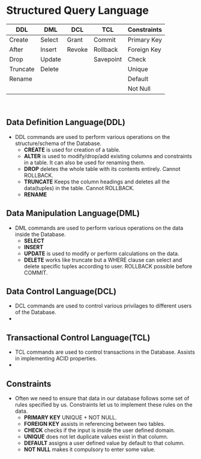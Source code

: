 # Structured Query Language

| DDL         | DML         | DCL         | TCL         | Constraints |
| ----------- | ----------- | ----------- | ----------- | ----------- |
| Create      | Select      | Grant       |Commit       | Primary Key |
| After       | Insert      | Revoke      |Rollback     | Foreign Key |
| Drop        | Update      |             |Savepoint    | Check       |
| Truncate    | Delete      |             |             | Unique      |
| Rename      |             |             |             | Default     |
|             |             |             |             | Not Null    |


<br>

## Data Definition Language(DDL)

* DDL commands are used to perform various operations on the structure/schema of the Database.
  *  <b>CREATE</b> is used for creation of a table.
  *  <b>ALTER</b> is used to modify/drop/add existing columns and constraints in a table. It can also be used for renaming them.
  *  <b>DROP</b> deletes the whole table with its contents entirely. Cannot ROLLBACK.
  *  <b>TRUNCATE</b> Keeps the column headings and deletes all the data(tuples) in the table. Cannot ROLLBACK.
  *  <b>RENAME</b>


## Data Manipulation Language(DML)

* DML commands are used to perform various operations on the data inside the Database.
  *  <b>SELECT</b> 
  *  <b>INSERT</b> 
  *  <b>UPDATE</b> is used to modify or perform calculations on the data.
  *  <b>DELETE</b> works like truncate but a WHERE clause can select and delete specific tuples according to user. ROLLBACK possible before COMMIT.


## Data Control Language(DCL)

* DCL commands are used to control various privilages to different users of the Database.
*  


## Transactional Control Language(TCL)

* TCL commands are used to control transactions in the Database. Assists in implementing ACID
properties.
*  


## Constraints

* Often we need to ensure that data in our database follows some set of rules specified by us.
Constraints let us to implement these rules on the data.
  *  <b>PRIMARY KEY</b> UNIQUE + NOT NULL.
  *  <b>FOREIGN KEY</b> assists in referencing between two tables.
  *  <b>CHECK</b> checks if the input is inside the user defined domain.
  *  <b>UNIQUE</b> does not let duplicate values exist in that column.
  *  <b>DEFAULT</b> assigns a user defined value by default to that column.
  *  <b>NOT NULL</b> makes it compulsory to enter some value.


